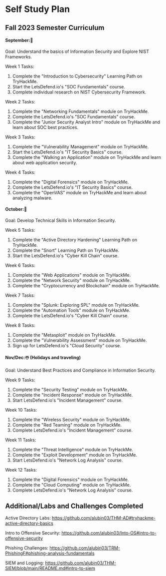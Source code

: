 
# Self Study Plan
 <p align="center">
  
## Fall 2023 Semester Curriculum 

#### September:🍂
Goal: Understand the basics of Information Security and Explore NIST Frameworks.

Week 1 Tasks:
1. Complete the "Introduction to Cybersecurity" Learning Path on TryHackMe.
2. Start the LetsDefend.io's "SOC Fundamentals" course.
3. Complete individual research on NIST Cybersecurity Framework.

Week 2 Tasks:
1. Complete the "Networking Fundamentals" module on TryHackMe.
2. Complete the LetsDefend.io's "SOC Fundamentals" course.
3. Complete the "Junior Security Analyst Intro" module on TryHackMe and learn about SOC best practices.

Week 3 Tasks:
1. Complete the "Vulnerability Management" module on TryHackMe.
2. Start the LetsDefend.io's "IT Security Basics" course.
3. Complete the "Walking an Application" module on TryHackMe and learn about web application security.

Week 4 Tasks:
1. Complete the "Digital Forensics" module on TryHackMe.
2. Complete the LetsDefend.io's "IT Security Basics" course.
3. Complete the "OpenVAS" module on TryHackMe and learn about analyzing malware.

#### October:🎃
Goal: Develop Technical Skills in Information Security.

Week 5 Tasks:
1. Complete the "Active Directory Hardening" Learning Path on TryHackMe.
2. Complete the "Snort" Learning Path on TryHackMe.
3. Start the LetsDefend.io's "Cyber Kill Chain" course.

Week 6 Tasks:
1. Complete the "Web Applications" module on TryHackMe.
2. Complete the "Network Security" module on TryHackMe.
3. Complete the "Cryptocurrency and Blockchain" module on TryHackMe.

Week 7 Tasks:
1. Complete the "Splunk: Exploring SPL" module on TryHackMe.
2. Complete the "Automation Tools" module on TryHackMe.
3. Complete the LetsDefend.io's "Cyber Kill Chain" course.

Week 8 Tasks:
1. Complete the "Metasploit" module on TryHackMe.
2. Complete the "Vulnerability Assessment" module on TryHackMe.
3. Sign up for LetsDefend.io's "Cloud Security" course.

#### Nov/Dec:☃️ (Holidays and traveling)

Goal: Understand Best Practices and Compliance in Information Security.

Week 9 Tasks:
1. Complete the "Security Testing" module on TryHackMe.
2. Complete the "Incident Response" module on TryHackMe.
3. Start LetsDefend.io's "Incident Management" course.

Week 10 Tasks:
1. Complete the "Wireless Security" module on TryHackMe.
2. Complete the "Red Teaming" module on TryHackMe.
3. Complete LetsDefend.io's "Incident Management" course.

Week 11 Tasks:
1. Complete the "Threat Intelligence" module on TryHackMe.
2. Complete the "Exploit Development" module on TryHackMe.
3. Start LetsDefend.io's "Network Log Analysis" course.

Week 12 Tasks:
1. Complete the "Digital Forensics" module on TryHackMe.
2. Complete the "Cloud Computing" module on TryHackMe.
3. Complete LetsDefend.io's "Network Log Analysis" course.
 

## Additional/Labs and Challenges Completed 

Active Directory Labs: https://github.com/alubin03/THM-AD#tryhackme-active-directory-basics

Intro to Offensive Security: https://github.com/alubin03/Into-OS#intro-to-offensive-security

Phishing Challenges: https://github.com/alubin03/TRM-PhishingF#phishing-analysis-fundamentals

SIEM and Logging: https://github.com/alubin03/THM-SIEM/blob/main/README.md#intro-to-siem

